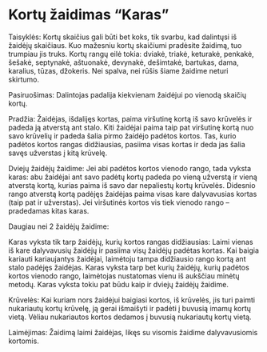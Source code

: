 # Kortų žaidimas “Karas”
Taisyklės:
Kortų skaičius gali būti bet koks, tik svarbu, kad dalintųsi iš žaidėjų skaičiaus. Kuo mažesniu kortų skaičiumi pradėsite žaidimą, tuo trumpiau jis truks. Kortų rangų eilė tokia: dviakė, triakė, keturakė, penkakė, šešakė, septynakė, aštuonakė, devynakė, dešimtakė, bartukas, dama, karalius, tūzas, džokeris. Nei spalva, nei rūšis šiame žaidime neturi skirtumo.

Pasiruošimas:
Dalintojas padalija kiekvienam žaidėjui po vienodą skaičių kortų.

Pradžia:
Žaidėjas, išdalijęs kortas, paima viršutinę kortą iš savo krūvelės ir padeda ją atverstą ant stalo. Kiti žaidėjai paima taip pat viršutinę kortą nuo savo krūvelių ir padeda šalia pirmo žaidėjo padėtos kortos. Tas, kurio padėtos kortos rangas didžiausias, pasiima visas kortas ir deda jas šalia savęs užverstas į kitą krūvelę.

Dviejų žaidėjų žaidime:
Jei abi padėtos kortos vienodo rango, tada vyksta karas: abu žaidėjai ant savo padėtų kortų padeda po vieną užverstą ir vieną atverstą kortą, kurias paima iš savo dar nepaliestų kortų krūvelės. Didesnio rango atverstą kortą padėjęs žaidėjas paima visas kare dalyvavusias kortas (taip pat ir užverstas). Jei viršutinės kortos vis tiek vienodo rango – pradedamas kitas karas.

Daugiau nei 2 žaidėjų žaidime:

Karas vyksta tik tarp žaidėjų, kurių kortos rangas didžiausias:
Laimi vienas iš kare dalyvavusių žaidėjų ir pasiima visų žaidėjų padėtas kortas.
Kai baigia kariauti kariaujantys žaidėjai, laimėtoju tampa didžiausio rango kortą ant stalo padėjęs žaidėjas.
Karas vyksta tarp bet kurių žaidėjų, kurių padėtos kortos vienodo rango, laimėtojas nustatomas vienu iš aukščiau minėtų metodų.
Karas vyksta tokiu pat būdu kaip ir dviejų žaidėjų žaidime.

Krūvelės:
Kai kuriam nors žaidėjui baigiasi kortos, iš krūvelės, jis turi paimti nukariautų kortų krūvelę, ją gerai išmaišyti ir padėti į buvusią imamų kortų vietą. Vėliau nukariautos kortos dedamos į buvusią nukariautų kortų vietą.

Laimėjimas:
Žaidimą laimi žaidėjas, likęs su visomis žaidime dalyvavusiomis kortomis.
